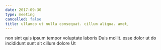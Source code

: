 ```yaml
---
date: 2017-09-30
type: meeting
cancelled: false
title: ullamco ut nulla consequat. cillum aliqua. amet,
---
```

non sint quis ipsum tempor voluptate laboris Duis mollit. esse dolor ut do incididunt sunt sit cillum dolore Ut
